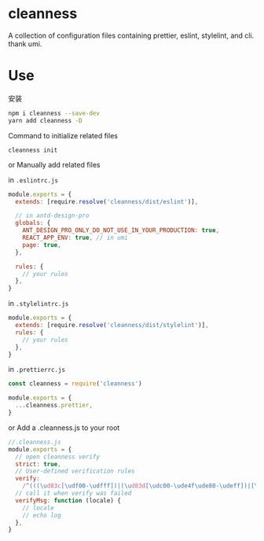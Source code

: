 # cleanness

A collection of configuration files containing prettier, eslint, stylelint, and cli. thank umi.

# Use

安装

```bash
npm i cleanness --save-dev
yarn add cleanness -D
```

Command to initialize related files

```
cleanness init
```

or Manually add related files

in `.eslintrc.js`

```js
module.exports = {
  extends: [require.resolve('cleanness/dist/eslint')],

  // in antd-design-pro
  globals: {
    ANT_DESIGN_PRO_ONLY_DO_NOT_USE_IN_YOUR_PRODUCTION: true,
    REACT_APP_ENV: true, // in umi
    page: true,
  },

  rules: {
    // your rules
  },
}
```

in `.stylelintrc.js`

```js
module.exports = {
  extends: [require.resolve('cleanness/dist/stylelint')],
  rules: {
    // your rules
  },
}
```

in `.prettierrc.js`

```js
const cleanness = require('cleanness')

module.exports = {
  ...cleanness.prettier,
}
```

or Add a .cleanness.js to your root

```js
//.cleanness.js
module.exports = {
  // open cleanness verify
  strict: true,
  // User-defined verification rules
  verify:
    /^(((\ud83c[\udf00-\udfff])|(\ud83d[\udc00-\ude4f\ude80-\udeff])|[\u2600-\u2B55]) )?(revert: )?(feat|fix|docs|UI|refactor|perf|workflow|build|CI|typos|chore|tests|types|wip|release|dep|locale)(\(.+\))?: .{1,50}/,
  // call it when verify was failed
  verifyMsg: function (locale) {
    // locale
    // echo log
  },
}
```
